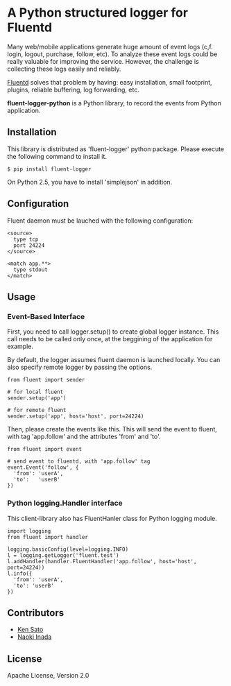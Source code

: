 # A Python structured logger for Fluentd


Many web/mobile applications generate huge amount of event logs (c,f. login, logout, purchase, follow, etc). To analyze these event logs could be really valuable for improving the service. However, the challenge is collecting these logs easily and reliably.

[Fluentd](http://github.com/fluent/fluentd) solves that problem by having: easy installation, small footprint, plugins, reliable buffering, log forwarding, etc.

**fluent-logger-python** is a Python library, to record the events from Python application.

## Installation

This library is distributed as 'fluent-logger' python package. Please execute the following command to install it.

    $ pip install fluent-logger

On Python 2.5, you have to install 'simplejson' in addition.

## Configuration

Fluent daemon must be lauched with the following configuration:

    <source>
      type tcp
      port 24224
    </source>

    <match app.**>
      type stdout
    </match>

## Usage

### Event-Based Interface

First, you need to call logger.setup() to create global logger instance. This call needs to be called only once, at the beggining of the application for example.

By default, the logger assumes fluent daemon is launched locally. You can also specify remote logger by passing the options.

    from fluent import sender
    
    # for local fluent
    sender.setup('app')
    
    # for remote fluent
    sender.setup('app', host='host', port=24224)

Then, please create the events like this. This will send the event to fluent, with tag 'app.follow' and the attributes 'from' and 'to'.

    from fluent import event

    # send event to fluentd, with 'app.follow' tag
    event.Event('follow', {
      'from': 'userA',
      'to':   'userB'
    })

### Python logging.Handler interface

This client-library also has FluentHanler class for Python logging module.

    import logging
    from fluent import handler
    
    logging.basicConfig(level=logging.INFO)
    l = logging.getLogger('fluent.test')
    l.addHandler(handler.FluentHandler('app.follow', host='host', port=24224))
    l.info({
      'from': 'userA',
      'to': 'userB'
    })
    
## Contributors

* [Ken Sato](https://github.com/ksato9700)
* [Naoki Inada](http://github.com/methane)

## License

Apache License, Version 2.0

